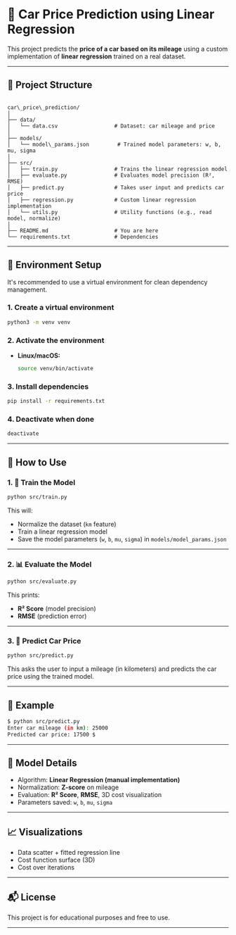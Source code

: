 # 🚗 Car Price Prediction using Linear Regression

This project predicts the **price of a car based on its mileage** using a custom implementation of **linear regression** trained on a real dataset.

---

## 📁 Project Structure

```

car\_price\_prediction/
│
├── data/
│   └── data.csv                  # Dataset: car mileage and price
│
├── models/
│   └── model\_params.json         # Trained model parameters: w, b, mu, sigma
│
├── src/
│   ├── train.py                  # Trains the linear regression model
│   ├── evaluate.py               # Evaluates model precision (R², RMSE)
│   ├── predict.py                # Takes user input and predicts car price
│   ├── regression.py             # Custom linear regression implementation
│   └── utils.py                  # Utility functions (e.g., read model, normalize)
│
├── README.md                     # You are here
└── requirements.txt              # Dependencies

````

---

## 🔧 Environment Setup

It's recommended to use a virtual environment for clean dependency management.

### 1. Create a virtual environment

```bash
python3 -m venv venv
````

### 2. Activate the environment

* **Linux/macOS:**

  ```bash
  source venv/bin/activate
  ```
### 3. Install dependencies

```bash
pip install -r requirements.txt
```

### 4. Deactivate when done

```bash
deactivate
```

---

## 🚀 How to Use

### 1. 🧠 Train the Model

```bash
python src/train.py
```

This will:

* Normalize the dataset (`km` feature)
* Train a linear regression model
* Save the model parameters (`w`, `b`, `mu`, `sigma`) in `models/model_params.json`

---

### 2. 📊 Evaluate the Model

```bash
python src/evaluate.py
```

This prints:

* **R² Score** (model precision)
* **RMSE** (prediction error)

---

### 3. 🔮 Predict Car Price

```bash
python src/predict.py
```

This asks the user to input a mileage (in kilometers) and predicts the car price using the trained model.

---

## 📌 Example

```bash
$ python src/predict.py
Enter car mileage (in km): 25000
Predicted car price: 17500 $
```

---

## 🧠 Model Details

* Algorithm: **Linear Regression (manual implementation)**
* Normalization: **Z-score** on mileage
* Evaluation: **R² Score**, **RMSE**, 3D cost visualization
* Parameters saved: `w`, `b`, `mu`, `sigma`

---

## 📈 Visualizations

* Data scatter + fitted regression line
* Cost function surface (3D)
* Cost over iterations

---

## 📬 License

This project is for educational purposes and free to use.

---